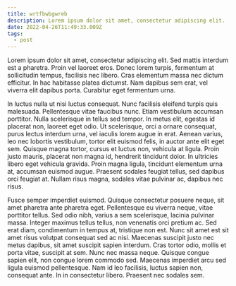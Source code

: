 ```yaml
---
title: wrtfbwbgwreb
description: Lorem ipsum dolor sit amet, consectetur adipiscing elit.
date: 2022-04-26T11:49:33.009Z
tags:
  - post
---
```

Lorem ipsum dolor sit amet, consectetur adipiscing elit. Sed mattis interdum est a pharetra. Proin vel laoreet eros. Donec lorem turpis, fermentum at sollicitudin tempus, facilisis nec libero. Cras elementum massa nec dictum efficitur. In hac habitasse platea dictumst. Nam dapibus sem erat, vel viverra elit dapibus porta. Curabitur eget fermentum urna.

In luctus nulla ut nisi luctus consequat. Nunc facilisis eleifend turpis quis malesuada. Pellentesque vitae faucibus nunc. Etiam vestibulum accumsan porttitor. Nulla scelerisque in tellus sed tempor. In metus elit, egestas id placerat non, laoreet eget odio. Ut scelerisque, orci a ornare consequat, purus lectus interdum urna, vel iaculis lorem augue in erat. Aenean varius, leo nec lobortis vestibulum, tortor elit euismod felis, in auctor ante elit eget sem. Quisque magna tortor, cursus et luctus non, vehicula at ligula. Proin justo mauris, placerat non magna id, hendrerit tincidunt dolor. In ultricies libero eget vehicula gravida. Proin magna ligula, tincidunt elementum urna at, accumsan euismod augue. Praesent sodales feugiat tellus, sed dapibus orci feugiat at. Nullam risus magna, sodales vitae pulvinar ac, dapibus nec risus.

Fusce semper imperdiet euismod. Quisque consectetur posuere neque, sit amet pharetra ante pharetra eget. Pellentesque eu viverra neque, vitae porttitor tellus. Sed odio nibh, varius a sem scelerisque, lacinia pulvinar massa. Integer maximus tellus tellus, non venenatis orci pretium ac. Sed erat diam, condimentum in tempus at, tristique non est. Nunc sit amet est sit amet risus volutpat consequat sed ac nisi. Maecenas suscipit justo nec metus dapibus, sit amet suscipit sapien interdum. Cras tortor odio, mollis et porta vitae, suscipit at sem. Nunc nec massa neque. Quisque congue sapien elit, non congue lorem commodo sed. Maecenas imperdiet arcu sed ligula euismod pellentesque. Nam id leo facilisis, luctus sapien non, consequat ante. In in consectetur libero. Praesent nec sodales sem.
